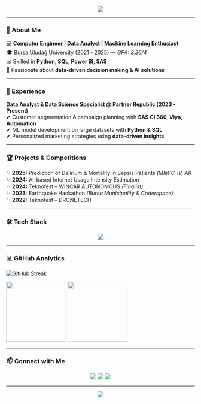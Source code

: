 <!-- Profil Banner -->
<p align="center">
  <img src="https://capsule-render.vercel.app/api?type=waving&color=8e2de2&height=180&section=header&text=Hi%20I'm%20Edanur%20Yıldız%20👩‍💻&fontSize=35&fontColor=fff&animation=twinkling&fontAlignY=35"/>
</p>

---

### 🌸 About Me  
💻 **Computer Engineer | Data Analyst | Machine Learning Enthusiast**  
🎓 Bursa Uludağ University (2021 - 2025) — *GPA: 3.36/4*  
📊 Skilled in **Python, SQL, Power BI, SAS**  
🚀 Passionate about **data-driven decision making & AI solutions**  

---

### 💼 Experience  
**Data Analyst & Data Science Specialist @ Partner Republic (2023 - Present)**  
✔ Customer segmentation & campaign planning with **SAS CI 360, Viya, Automation**  
✔ ML model development on large datasets with **Python & SQL**  
✔ Personalized marketing strategies using **data-driven insights**  

---

### 🏆 Projects & Competitions  
✨ **2025:** Prediction of Delirium & Mortality in Sepsis Patients *(MIMIC-IV, AI)*  
✨ **2024:** AI-based Internet Usage Intensity Estimation  
✨ **2024:** Teknofest – WINCAR AUTONOMOUS *(Finalist)*  
✨ **2023:** Earthquake Hackathon *(Bursa Municipality & Coderspace)*  
✨ **2022:** Teknofest – DRONETECH  

---

### 🛠 Tech Stack  
<p align="center">
  <img src="https://skillicons.dev/icons?i=python,sql,powerbi,git,github,docker,tensorflow,pytorch,c,cs,html,css&theme=dark" />
</p>

---

### 📊 GitHub Analytics  
<p align="center">

<!-- ✅ Senin koyduğun streak kart (asla değiştirmedim) -->
[![GitHub Streak](https://streak-stats.demolab.com?user=edayildizz&theme=tokyonight&hide_border=do%C4%9Fru&border_radius=3&short_numbers=YANLI%C5%9E&mode=weekly)](https://git.io/streak-stats)

<!-- Contributions kartı (uyumlu: tokyonight, border_radius=3) -->
<img src="https://github-readme-stats.vercel.app/api?username=edanuryildizz&show_icons=true&theme=tokyonight&hide_border=true&border_radius=3" height="160" />

<!-- Top Languages kartı (uyumlu: tokyonight, border_radius=3) -->
<img src="https://github-readme-stats.vercel.app/api/top-langs/?username=edanuryildizz&layout=compact&theme=tokyonight&hide_border=true&border_radius=3" height="160"/>

</p>

---

### 📫 Connect with Me  
<p align="center">
  <a href="mailto:yildizedanur789@gmail.com"><img src="https://img.shields.io/badge/Email-8e2de2?style=for-the-badge&logo=gmail&logoColor=white"/></a>
  <a href="https://www.linkedin.com/in/edanuryildiz11/"><img src="https://img.shields.io/badge/LinkedIn-4a00e0?style=for-the-badge&logo=linkedin&logoColor=white"/></a>
  <a href="https://github.com/edanuryildizz"><img src="https://img.shields.io/badge/GitHub-24292f?style=for-the-badge&logo=github&logoColor=white"/></a>
</p>

---

<!-- Footer -->
<p align="center">
  <img src="https://capsule-render.vercel.app/api?type=waving&color=4a00e0&height=120&section=footer"/>
</p>
